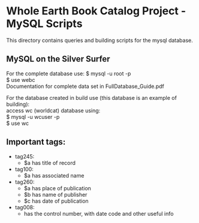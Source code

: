# Whole Earth Book Catalog Project - MySQL Scripts
This directory contains queries and building scripts for the mysql database.

## MySQL on the Silver Surfer
For the complete database use:
$ mysql -u root -p                
$ use webc                
Documentation for complete data set in FullDatabase_Guide.pdf
 
For the database created in build use (this database is an example of building):                   
access wc (worldcat) database  using:           
$ mysql -u wcuser -p         
$ use wc           
                         
## Important tags:
- tag245: 
	- $a has title of record
- tag100:
	- $a has associated name
- tag260:
	- $a has place of publication
	- $b has name of publisher 
	- $c has date of publication
- tag008:
	- has the control number, with date code and other useful info

